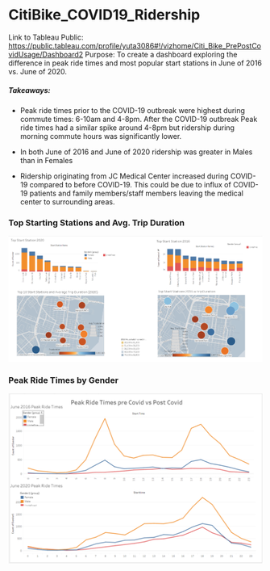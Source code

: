# CitiBike_COVID19_Ridership
Link to Tableau Public: https://public.tableau.com/profile/yuta3086#!/vizhome/Citi_Bike_PrePostCovidUsage/Dashboard2
Purpose: To create a dashboard exploring the difference in peak ride times and most popular start stations in June of 2016 vs. June of 2020. 

##### Takeaways: 
- Peak ride times prior to the COVID-19 outbreak were highest during commute times: 6-10am and 4-8pm. After the COVID-19 outbreak Peak ride times had a similar spike around 4-8pm but ridership during morning commute hours was significantly lower. 

- In both June of 2016 and June of 2020 ridership was greater in Males than in Females 
- Ridership originating from JC Medical Center increased during COVID-19 compared to before COVID-19. This could be due to influx of COVID-19 patients and family members/staff members leaving the medical center to surrounding areas. 

### Top Starting Stations and Avg. Trip Duration

![dashboard1](/README_images/top_start_stations.PNG)

### Peak Ride Times by Gender 

![dashboard2](/README_images/peak_ride_times.PNG)

